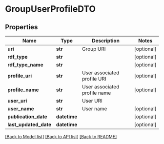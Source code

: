# GroupUserProfileDTO

## Properties
Name | Type | Description | Notes
------------ | ------------- | ------------- | -------------
**uri** | **str** | Group URI | [optional] 
**rdf_type** | **str** |  | [optional] 
**rdf_type_name** | **str** |  | [optional] 
**profile_uri** | **str** | User associated profile URI | [optional] 
**profile_name** | **str** | User associated profile name | [optional] 
**user_uri** | **str** | User URI | 
**user_name** | **str** | User name | [optional] 
**publication_date** | **datetime** |  | [optional] 
**last_updated_date** | **datetime** |  | [optional] 

[[Back to Model list]](../README.md#documentation-for-models) [[Back to API list]](../README.md#documentation-for-api-endpoints) [[Back to README]](../README.md)


